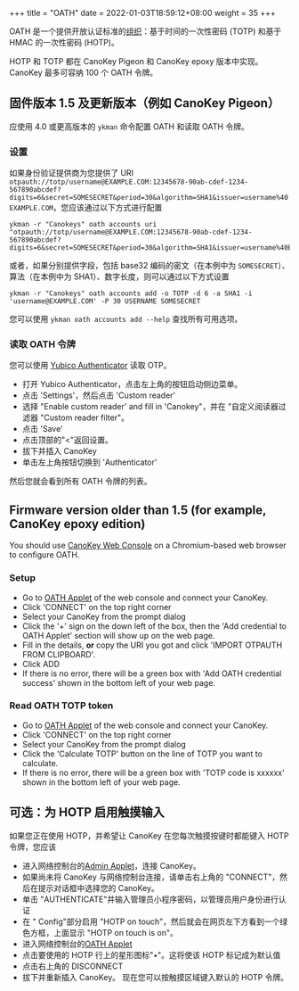 +++
title = "OATH"
date =  2022-01-03T18:59:12+08:00
weight = 35
+++

OATH 是一个提供开放认证标准的[组织](https://openauthentication.org/)：基于时间的一次性密码 (TOTP) 和基于 HMAC 的一次性密码 (HOTP)。

HOTP 和 TOTP 都在 CanoKey Pigeon 和 CanoKey epoxy 版本中实现。CanoKey 最多可容纳 100 个 OATH 令牌。

## 固件版本 1.5 及更新版本（例如 CanoKey Pigeon）

应使用 4.0 或更高版本的 `ykman` 命令配置 OATH 和读取 OATH 令牌。
### 设置

如果身份验证提供商为您提供了 URI `otpauth://totp/username@EXAMPLE.COM:12345678-90ab-cdef-1234-567890abcdef?digits=6&secret=SOMESECRET&period=30&algorithm=SHA1&issuer=username%40EXAMPLE.COM`，您应该通过以下方式进行配置
```
ykman -r "Canokeys" oath accounts uri "otpauth://totp/username@EXAMPLE.COM:12345678-90ab-cdef-1234-567890abcdef?digits=6&secret=SOMESECRET&period=30&algorithm=SHA1&issuer=username%40EXAMPLE.COM"
```

或者，如果分别提供字段，包括 base32 编码的密文（在本例中为 `SOMESECRET`）、算法（在本例中为 SHA1）、数字长度，则可以通过以下方式设置

```
ykman -r "Canokeys" oath accounts add -o TOTP -d 6 -a SHA1 -i 'username@EXAMPLE.COM' -P 30 USERNAME SOMESECRET
```

您可以使用 `ykman oath accounts add --help` 查找所有可用选项。

### 读取 OATH 令牌

您可以使用 [Yubico Authenticator](https://www.yubico.com/products/yubico-authenticator/) 读取 OTP。

* 打开 Yubico Authenticator，点击左上角的按钮启动侧边菜单。
* 点击 'Settings'，然后点击 'Custom reader'
* 选择 "Enable custom reader' and fill in 'Canokey"，并在 "自定义阅读器过滤器 "Custom reader filter"。
* 点击 'Save'
* 点击顶部的"<"返回设置。
* 拔下并插入 CanoKey
* 单击左上角按钮切换到 'Authenticator'

然后您就会看到所有 OATH 令牌的列表。

## Firmware version older than 1.5 (for example, CanoKey epoxy edition)

You should use [CanoKey Web Console](https://console.canokeys.org) on a Chromium-based web browser to configure OATH.

### Setup

* Go to [OATH Applet](https://console.canokeys.org/oath) of the web console and connect your CanoKey.
* Click 'CONNECT' on the top right corner
* Select your CanoKey from the prompt dialog
* Click the '+' sign on the down left of the box, then the 'Add credential to OATH Applet' section will show up on the web page.
* Fill in the details, **or** copy the URI you got and click 'IMPORT OTPAUTH FROM CLIPBOARD'.
* Click ADD
* If there is no error, there will be a green box with 'Add OATH credential success' shown in the bottom left of your web page.

### Read OATH TOTP token

* Go to [OATH Applet](https://console.canokeys.org/oath) of the web console and connect your CanoKey.
* Click 'CONNECT' on the top right corner
* Select your CanoKey from the prompt dialog
* Click the 'Calculate TOTP' button on the line of TOTP you want to calculate.
* If there is no error, there will be a green box with 'TOTP code is xxxxxx' shown in the bottom left of your web page.


## 可选：为 HOTP 启用触摸输入

如果您正在使用 HOTP，并希望让 CanoKey 在您每次触摸按键时都能键入 HOTP 令牌，您应该  

* 进入网络控制台的[Admin Applet](https://console.canokeys.org/admin)，连接 CanoKey。
* 如果尚未将 CanoKey 与网络控制台连接，请单击右上角的 "CONNECT"，然后在提示对话框中选择您的 CanoKey。
* 单击 "AUTHENTICATE"并输入管理员小程序密码，以管理员用户身份进行认证
* 在 " Config"部分启用 "HOTP on touch"，然后就会在网页左下方看到一个绿色方框，上面显示 "HOTP on touch is on"。
* 进入网络控制台的[OATH Applet](https://console.canokeys.org/oath)
* 点击要使用的 HOTP 行上的星形图标"٭"。这将使该 HOTP 标记成为默认值
* 点击右上角的 DISCONNECT
* 拔下并重新插入 CanoKey。
现在您可以按触摸区域键入默认的 HOTP 令牌。

